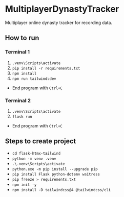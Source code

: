 # MultiplayerDynastyTracker
Multiplayer online dynasty tracker for recording data.

## How to run
### Terminal 1
1. `.venv\Scripts\activate`
2. `pip install -r requirements.txt`
3. `npm install`
4. `npm run tailwind:dev`

* End program with `Ctrl+C`

### Terminal 2
1. `.venv\Scripts\activate`
2. `flask run`

* End program with `Ctrl+C`

## Steps to create project
* `cd flask-htmx-tailwind`
* `python -m venv .venv`
* `.\.venv\Scripts\activate`
* `python.exe -m pip install --upgrade pip`
* `pip install Flask python-dotenv waitress`
* `pip freeze > requirements.txt`
* `npm init -y`
* `npm install -D tailwindcss@4 @tailwindcss/cli`


